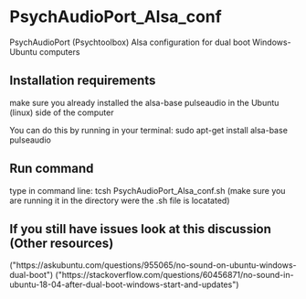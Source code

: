 # PsychAudioPort_Alsa_conf
PsychAudioPort (Psychtoolbox) Alsa configuration for dual boot Windows-Ubuntu computers
<h2> Installation requirements </h2>
make sure you already installed the alsa-base pulseaudio in the Ubuntu (linux) side of the computer

You can do this by running in your terminal:
sudo apt-get install alsa-base pulseaudio

<h2> Run command </h2>
type in command line: tcsh PsychAudioPort_Alsa_conf.sh (make sure you are running it in the directory were the .sh file is locatated)

<h2> If you still have issues look at this discussion (Other resources) </h2>
("https://askubuntu.com/questions/955065/no-sound-on-ubuntu-windows-dual-boot")
("https://stackoverflow.com/questions/60456871/no-sound-in-ubuntu-18-04-after-dual-boot-windows-start-and-updates")
